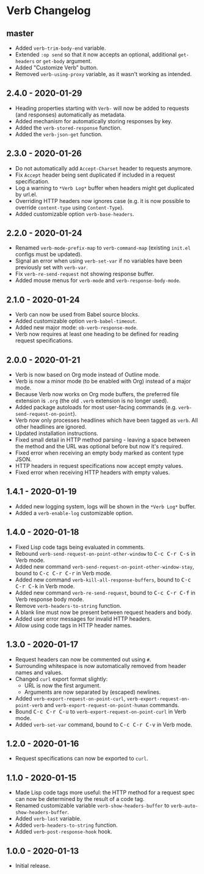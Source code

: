 # Verb Changelog
## master
- Added `verb-trim-body-end` variable.
- Extended `:op send` so that it now accepts an optional, additional `get-headers` or `get-body` argument.
- Added "Customize Verb" button.
- Removed `verb-using-proxy` variable, as it wasn't working as intended.

## **2.4.0** - 2020-01-29
- Heading properties starting with `Verb-` will now be added to requests (and responses) automatically as metadata.
- Added mechanism for automatically storing responses by key.
- Added the `verb-stored-response` function.
- Added the `verb-json-get` function.

## **2.3.0** - 2020-01-26
- Do not automatically add `Accept-Charset` header to requests anymore.
- Fix `Accept` header being sent duplicated if included in a request specification.
- Log a warning to `*Verb Log*` buffer when headers might get duplicated by url.el.
- Overriding HTTP headers now ignores case (e.g. it is now possible to override `content-type` using `Content-Type`).
- Added customizable option `verb-base-headers`.

## **2.2.0** - 2020-01-24
- Renamed `verb-mode-prefix-map` to `verb-command-map` (existing `init.el` configs must be updated).
- Signal an error when using `verb-set-var` if no variables have been previously set with `verb-var`.
- Fix `verb-re-send-request` not showing response buffer.
- Added mouse menus for `verb-mode` and `verb-response-body-mode`.

## **2.1.0** - 2020-01-24
- Verb can now be used from Babel source blocks.
- Added customizable option `verb-babel-timeout`.
- Added new major mode: `ob-verb-response-mode`.
- Verb now requires at least one heading to be defined for reading request specifications.

## **2.0.0** - 2020-01-21
- Verb is now based on Org mode instead of Outline mode.
- Verb is now a minor mode (to be enabled with Org) instead of a major mode.
- Because Verb now works on Org mode buffers, the preferred file extension is `.org` (the old `.verb` extension is no longer used).
- Added package autoloads for most user-facing commands (e.g. `verb-send-request-on-point`).
- Verb now only processes headlines which have been tagged as `verb`. All other headlines are ignored.
- Updated installation instructions.
- Fixed small detail in HTTP method parsing - leaving a space between the method and the URL was optional before but now it's required.
- Fixed error when receiving an empty body marked as content type JSON.
- HTTP headers in request specifications now accept empty values.
- Fixed error when receiving HTTP headers with empty values.

## **1.4.1** - 2020-01-19
- Added new logging system, logs will be shown in the `*Verb Log*` buffer.
- Added a `verb-enable-log` customizable option.

## **1.4.0** - 2020-01-18
- Fixed Lisp code tags being evaluated in comments.
- Rebound `verb-send-request-on-point-other-window` to <kbd>C-c C-r C-s</kbd> in Verb mode.
- Added new command `verb-send-request-on-point-other-window-stay`, bound to <kbd>C-c C-r C-r</kbd> in Verb mode.
- Added new command `verb-kill-all-response-buffers`, bound to <kbd>C-c C-r C-k</kbd> in Verb mode.
- Added new command `verb-re-send-request`, bound to <kbd>C-c C-r C-f</kbd> in Verb response body mode.
- Remove `verb-headers-to-string` function.
- A blank line must now be present between request headers and body.
- Added user error messages for invalid HTTP headers.
- Allow using code tags in HTTP header names.

## **1.3.0** - 2020-01-17
- Request headers can now be commented out using `#`.
- Surrounding whitespace is now automatically removed from header names and values.
- Changed `curl` export format slightly:
  - URL is now the first argument.
  - Arguments are now separated by (escaped) newlines.
- Added `verb-export-request-on-point-curl`, `verb-export-request-on-point-verb` and `verb-export-request-on-point-human` commands.
- Bound <kbd>C-c C-r C-u</kbd> to `verb-export-request-on-point-curl` in Verb mode.
- Added `verb-set-var` command, bound to <kbd>C-c C-r C-v</kbd> in Verb mode.

## **1.2.0** - 2020-01-16
- Request specifications can now be exported to `curl`.

## **1.1.0** - 2020-01-15
- Made Lisp code tags more useful: the HTTP method for a request spec can now be determined by the result of a code tag.
- Renamed customizable variable `verb-show-headers-buffer` to `verb-auto-show-headers-buffer`.
- Added `verb-last` variable.
- Added `verb-headers-to-string` function.
- Added `verb-post-response-hook` hook.

## **1.0.0** - 2020-01-13
- Initial release.
